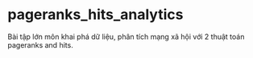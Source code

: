# pageranks_hits_analytics
Bài tập lớn môn khai phá dữ liệu, phân tích mạng xã hội với 2 thuật toán pageranks and hits.

